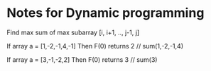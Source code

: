 Notes for Dynamic programming
==

Find max sum of max subarray [i, i+1, .., j-1, j]   

If array a = [1,-2,-1,4,-1]
Then F(0) returns 2 // sum(1,-2,-1,4)

If array a = [3,-1,-2,2]
Then F(0) returns 3 // sum(3)
